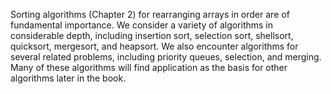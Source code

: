 Sorting algorithms (Chapter 2) for rearranging arrays in order are of fundamental
importance. We consider a variety of algorithms in considerable depth, including insertion sort, selection sort,
shellsort, quicksort, mergesort, and heapsort. We also encounter algorithms for several related problems, including
priority queues, selection,
and merging. Many of these algorithms will find application as the basis for other algorithms later in the book.

